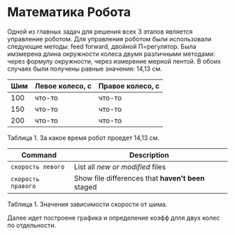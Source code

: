 **<h1>Математика Робота</h1>**
Одной из главных задач для решения всех 3 этапов является управление роботом. Для управления роботом были использовали следующие методы: feed forward, двойной П=регулятор. 
Была имзмерена длина окружности колеса двумя различными методами: через формулу окружности, через измерение мерной лентой. В обоих случаях были получены равные значения: 14,13 см. 

| Шим | Левое колесо, с | Правое колесо, с |
| ------------- | ------------- | ------------- |
| 100 | что-то  | что-то  |
| 150 | что-то  | что-то  |
| 200 | что-то  | что-то  |

Таблица 1. За какое время робот проедет 14,13 см.

| Command | Description |
| --- | --- |
| `скорость левого` | List all *new or modified* files |
| `скорость правого` | Show file differences that **haven't been** staged |

Таблица 1. Значения зависимости скорости от шима.

Далее идет построене графика и определение коэфф длля двух колес по отдельности. 
